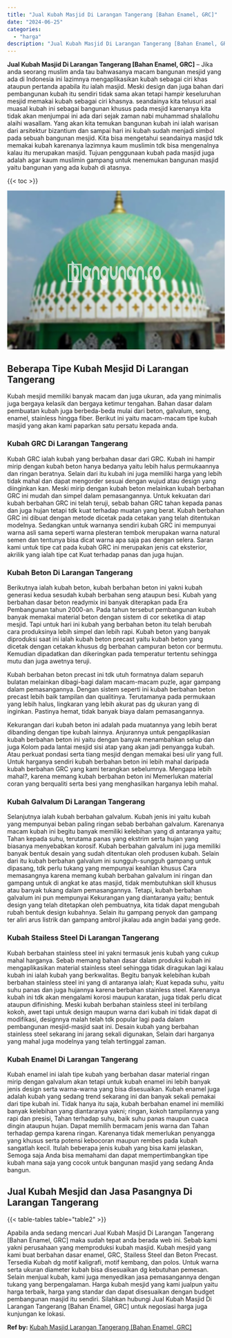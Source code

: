 ```yaml
---
title: "Jual Kubah Masjid Di Larangan Tangerang [Bahan Enamel, GRC]"
date: "2024-06-25"
categories: 
  - "harga"
description: "Jual Kubah Masjid Di Larangan Tangerang [Bahan Enamel, GRC]. Apabila anda sedang mencari Jual Kubah Masjid Di Larangan Tangerang [Bahan Enamel, GRC] maka s..."
---
```


**Jual Kubah Masjid Di Larangan Tangerang \[Bahan Enamel, GRC\]** – Jika anda seorang muslim anda tau bahwasanya macam bangunan mesjid yang ada di Indonesia ini lazimnya mengaplikasikan kubah sebagai ciri khas ataupun pertanda apabila itu ialah masjid. Meski design dan juga bahan dari pembangunan kubah itu sendiri tidak sama akan tetapi hampir keseluruhan mesjid memakai kubah sebagai ciri khasnya. seandainya kita telusuri asal muasal kubah ini sebagai bangunan khusus pada mesjid karenanya kita tidak akan menjumpai ini ada dari sejak zaman nabi muhammad shalallohu alaihi wasallam. Yang akan kita temukan bangunan kubah ini ialah warisan dari arsitektur bizantium dan sampai hari ini kubah sudah menjadi simbol pada sebuah bangunan mesjid. Kita bisa mengetahui seandainya masjid tdk memakai kubah karenanya lazimnya kaum muslimin tdk bisa mengenalnya kalau itu merupakan masjid. Tujuan penggunaan kubah pada masjid juga adalah agar kaum muslimin gampang untuk menemukan bangunan masjid yaitu bangunan yang ada kubah di atasnya.

{{< toc >}}

![Jual Kubah Masjid Di Larangan Tangerang [Bahan Enamel, GRC]](/images/jual-kubah-masjid-42.png)

## Beberapa Tipe Kubah Mesjid Di Larangan Tangerang

Kubah mesjid memiliki banyak macam dan juga ukuran, ada yang minimalis juga bergaya kelasik dan bergaya ketimur tengahan. Bahan dasar dalam pembuatan kubah juga berbeda-beda mulai dari beton, galvalum, seng, enamel, stainless hingga fiber. Berikut ini yaitu macam-macam tipe kubah masjid yang akan kami paparkan satu persatu kepada anda.

### Kubah GRC Di Larangan Tangerang

Kubah GRC ialah kubah yang berbahan dasar dari GRC. Kubah ini hampir mirip dengan kubah beton hanya bedanya yaitu lebih halus permukaannya dan ringan beratnya. Selain dari itu kubah ini juga memiliki harga yang lebih tidak mahal dan dapat mengorder sesuai dengan wujud atau design yang diinginkan kan. Meski mirip dengan kubah beton melainkan kubah berbahan GRC ini mudah dan simpel dalam pemasangannya. Untuk kekuatan dari kubah berbahan GRC ini telah teruji, sebab bahan GRC tahan kepada panas dan juga hujan tetapi tdk kuat terhadap muatan yang berat. Kubah berbahan GRC ini dibuat dengan metode dicetak pada cetakan yang telah ditentukan modelnya. Sedangkan untuk warnanya sendiri kubah GRC ini mempunyai warna asli sama seperti warna plesteran tembok merupakan warna natural semen dan tentunya bisa dicat warna apa saja pas dengan selera. Saran kami untuk tipe cat pada kubah GRC ini merupakan jenis cat eksterior, akrilik yang ialah tipe cat Kuat terhadap panas dan juga hujan.

### Kubah Beton Di Larangan Tangerang

Berikutnya ialah kubah beton, kubah berbahan beton ini yakni kubah generasi kedua sesudah kubah berbahan seng ataupun besi. Kubah yang berbahan dasar beton readymix ini banyak diterapkan pada Era Pembangunan tahun 2000-an. Pada tahun tersebut pembangunan kubah banyak memakai material beton dengan sistem di cor seketika di atap mesjid. Tapi untuk hari ini kubah yang berbahan beton itu telah berubah cara produksinya lebih simpel dan lebih rapi. Kubah beton yang banyak diproduksi saat ini ialah kubah beton precast yaitu kubah beton yang dicetak dengan cetakan khusus dg berbahan campuran beton cor bermutu. Kemudian dipadatkan dan dikeringkan pada temperatur tertentu sehingga mutu dan juga awetnya teruji.

Kubah berbahan beton precast ini tdk utuh formatnya dalam separuh bulatan melainkan dibagi-bagi dalam macam-macam puzle, agar gampang dalam pemasangannya. Dengan sistem seperti ini kubah berbahan beton precast lebih baik tampilan dan qualitinya. Terutamanya pada permukaan yang lebih halus, lingkaran yang lebih akurat pas dg ukuran yang di inginkan. Pastinya hemat, tidak banyak biaya dalam pemasangannya.

Kekurangan dari kubah beton ini adalah pada muatannya yang lebih berat dibanding dengan tipe kubah lainnya. Anjurannya untuk pengaplikasian kubah berbahan beton ini yaitu dengan banyak menambahkan selup dan juga Kolom pada lantai mesjid sisi atap yang akan jadi penyangga kubah. Atau perkuat pondasi serta tiang mesjid dengan memakai besi ulir yang full. Untuk harganya sendiri kubah berbahan beton ini lebih mahal daripada kubah berbahan GRC yang kami terangkan sebelumnya. Mengapa lebih mahal?, karena memang kubah berbahan beton ini Memerlukan material coran yang berqualiti serta besi yang menghasilkan harganya lebih mahal.

### Kubah Galvalum Di Larangan Tangerang

Selanjutnya ialah kubah berbahan galvalum. Kubah jenis ini yaitu kubah yang mempunyai beban paling ringan sebab berbahan galvalum. Karenanya macam kubah ini begitu banyak memiliki kelebihan yang di antaranya yaitu; Tahan kepada suhu, terutama panas yang ekstrim serta hujan yang biasanya menyebabkan korosif. Kubah berbahan galvalum ini juga memiliki banyak bentuk desain yang sudah ditentukan oleh produsen kubah. Selain dari itu kubah berbahan galvalum ini sungguh-sungguh gampang untuk dipasang, tdk perlu tukang yang mempunyai keahlian khusus Cara memasangnya karena memang kubah berbahan galvalum ini ringan dan gampang untuk di angkat ke atas masjid, tidak membutuhkan skill khusus atau banyak tukang dalam pemasangannya. Tetapi, kubah berbahan galvalum ini pun mempunyai Kekurangan yang diantaranya yaitu; bentuk design yang telah ditetapkan oleh pembuatnya, kita tidak dapat mengubah rubah bentuk design kubahnya. Selain itu gampang penyok dan gampang ter aliri arus listrik dan gampang ambrol jikalau ada angin badai yang gede.

### Kubah Stailess Steel Di Larangan Tangerang

Kubah berbahan stainless steel ini yakni termasuk jenis kubah yang cukup mahal harganya. Sebab memang bahan dasar dalam produksi kubah ini mengaplikasikan material stainless steel sehingga tidak diragukan lagi kalau kubah ini ialah kubah yang berkwalitas. Begitu banyak kelebihan kubah berbahan stainless steel ini yang di antaranya ialah; Kuat kepada suhu, yaitu suhu panas dan juga hujannya karena berbahan stainless steel. Karenanya kubah ini tdk akan mengalami korosi maupun karatan, juga tidak perlu dicat ataupun difinishing. Meski kubah berbahan stainless steel ini terbilang kokoh, awet tapi untuk design maupun warna dari kubah ini tidak dapat di modifikasi, designnya malah telah tdk popular lagi pada dalam pembangunan mesjid-masjid saat ini. Desain kubah yang berbahan stainless steel sekarang ini jarang sekali digunakan, Selain dari harganya yang mahal juga modelnya yang telah tertinggal zaman.

### Kubah Enamel Di Larangan Tangerang

Kubah enamel ini ialah tipe kubah yang berbahan dasar material ringan mirip dengan galvalum akan tetapi untuk kubah enamel ini lebih banyak jenis design serta warna-warna yang bisa disesuaikan. Kubah enamel juga adalah kubah yang sedang trend sekarang ini dan banyak sekali pemakai dari tipe kubah ini. Tidak hanya itu saja, kubah berbahan enamel ini memiliki banyak kelebihan yang diantaranya yakni; ringan, kokoh tampilannya yang rapi dan presisi, Tahan terhadap suhu, baik suhu panas maupun cuaca dingin ataupun hujan. Dapat memilih bermacam jenis warna dan Tahan terhadap gempa karena ringan. Karenanya tidak memerlukan penyangga yang khusus serta potensi kebocoran maupun rembes pada kubah sangatlah kecil. Itulah beberapa jenis kubah yang bisa kami jelaskan, Semoga saja Anda bisa memahami dan dapat mempertimbangkan tipe kubah mana saja yang cocok untuk bangunan masjid yang sedang Anda bangun.

## Jual Kubah Mesjid dan Jasa Pasangnya Di Larangan Tangerang

{{< table-tables table="table2" >}}

Apabila anda sedang mencari Jual Kubah Masjid Di Larangan Tangerang \[Bahan Enamel, GRC\] maka sudah tepat anda berada web ini. Sebab kami yakni perusahaan yang memproduksi kubah masjid. Kubah mesjid yang kami buat berbahan dasar enamel, GRC, Stailess Steel dan Beton Precast. Tersedia Kubah dg motif kaligrafi, motif kembang, dan polos. Untuk warna serta ukuran diameter kubah bisa disesuaikan dg kebutuhan pemesan. Selain menjual kubah, kami juga menyedikan jasa pemasangannya dengan tukang yang berpengalaman. Harga kubah mesjid yang kami jualpun yaitu harga terbaik, harga yang standar dan dapat disesuaikan dengan budget pembangunan masjid itu sendiri. Silahkan hubungi Jual Kubah Masjid Di Larangan Tangerang \[Bahan Enamel, GRC\] untuk negosiasi harga juga kunjungan ke lokasi.

**Ref by:** [Kubah Masjid Larangan Tangerang [Bahan Enamel, GRC]](https://id.wikipedia.org/wiki/Kubah)
